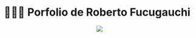 # 👨🏻‍💻 Porfolio de Roberto Fucugauchi

<div align="center">
<img src="./public/porfolio.png">
</a>
<p></p>
</div>


<p></p>
